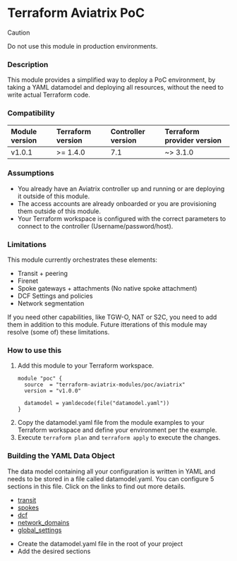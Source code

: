 # Terraform Aviatrix PoC

> [!CAUTION]
> Do not use this module in production environments.

### Description

This module provides a simplified way to deploy a PoC environment, by taking a YAML datamodel and deploying all resources, without the need to write actual Terraform code.

### Compatibility

| Module version | Terraform version | Controller version | Terraform provider version |
| :------------- | :---------------- | :----------------- | :------------------------- |
| v1.0.1         | >= 1.4.0          | 7.1                | ~> 3.1.0                   |

### Assumptions

- You already have an Aviatrix controller up and running or are deploying it outside of this module.
- The access accounts are already onboarded or you are provisioning them outside of this module.
- Your Terraform workspace is configured with the correct parameters to connect to the controller (Username/password/host).

### Limitations

This module currently orchestrates these elements:

* Transit + peering
* Firenet
* Spoke gateways + attachments (No native spoke attachment)
* DCF Settings and policies
* Network segmentation

If you need other capabilities, like TGW-O, NAT or S2C, you need to add them in addition to this module. Future itterations of this module may resolve (some of) these limitations.

### How to use this

1. Add this module to your Terraform workspace.
   ```hcl
   module "poc" {
     source  = "terraform-aviatrix-modules/poc/aviatrix"
     version = "v1.0.0"

     datamodel = yamldecode(file("datamodel.yaml"))
   }
   ```
2. Copy the datamodel.yaml file from the module examples to your Terraform workspace and define your environment per the example.
3. Execute `terraform plan` and `terraform apply` to execute the changes.

### Building the YAML Data Object

The data model containing all your configuration is written in YAML and needs to be stored in a file called datamodel.yaml. You can configure 5 sections in this file. Click on the links to find out more details.

- [transit](https://github.com/terraform-aviatrix-modules/terraform-aviatrix-poc/blob/main/docs/TRANSIT.md)
- [spokes](https://github.com/terraform-aviatrix-modules/terraform-aviatrix-poc/blob/main/docs/SPOKES.md)
- [dcf](https://github.com/terraform-aviatrix-modules/terraform-aviatrix-poc/blob/main/docs/DCF.md)
- [network_domains](https://github.com/terraform-aviatrix-modules/terraform-aviatrix-poc/blob/main/docs/NETWORK_DOMAINS.md)
- [global_settings](https://github.com/terraform-aviatrix-modules/terraform-aviatrix-poc/blob/main/docs/GLOBAL_SETTINGS.md)

* Create the datamodel.yaml file in the root of your project
* Add the desired sections